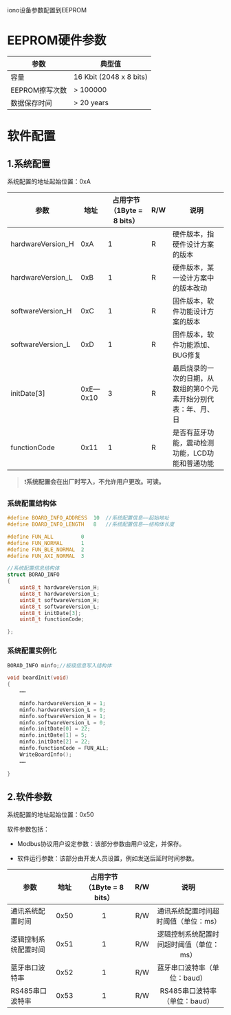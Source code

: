 iono设备参数配置到EEPROM

# 

# EEPROM硬件参数

| 参数           | 典型值                  |
| -------------- | ----------------------- |
| 容量           | 16 Kbit (2048 x 8 bits) |
| EEPROM擦写次数 | \> 100000               |
| 数据保存时间   | \> 20 years             |

# 软件配置

## 1.系统配置

系统配置的地址起始位置：0xA

| 参数              | 地址     | 占用字节（1Byte = 8 bits） | R/W  | 说明                                                         |
| ----------------- | -------- | -------------------------- | ---- | ------------------------------------------------------------ |
| hardwareVersion_H | 0xA      | 1                          | R    | 硬件版本，指硬件设计方案的版本                               |
| hardwareVersion_L | 0xB      | 1                          | R    | 硬件版本，某一设计方案中的版本改动                           |
| softwareVersion_H | 0xC      | 1                          | R    | 固件版本，软件功能设计方案的版本                             |
| softwareVersion_L | 0xD      | 1                          | R    | 固件版本，软件功能添加、BUG修复                              |
| initDate[3]       | 0xE—0x10 | 3                          | R    | 最后烧录的一次的日期，从数组的第0个元素开始分别代表：年、月、日 |
| functionCode      | 0x11     | 1                          | R    | 是否有蓝牙功能，震动检测功能，LCD功能和普通功能              |



> ❗**系统配置会在出厂时写入，不允许用户更改。可读。**

### 系统配置结构体

```c
#define BOARD_INFO_ADDRESS  10  //系统配置信息——起始地址
#define BOARD_INFO_LENGTH   8   //系统配置信息——结构体长度

#define FUN_ALL         0
#define FUN_NORMAL      1
#define FUN_BLE_NORMAL  2
#define FUN_AXI_NORMAL  3

//系统配置信息结构体
struct BORAD_INFO
{
    uint8_t hardwareVersion_H;
    uint8_t hardwareVersion_L;
    uint8_t softwareVersion_H;
    uint8_t softwareVersion_L;
    uint8_t initDate[3];
    uint8_t functionCode;

};
```

### 系统配置实例化

```c
BORAD_INFO minfo;//板级信息写入结构体

void boardInit(void)
{
    ……
    
    minfo.hardwareVersion_H = 1;
    minfo.hardwareVersion_L = 0;
    minfo.softwareVersion_H = 1;
    minfo.softwareVersion_L = 0;
    minfo.initDate[0] = 22;
    minfo.initDate[1] = 5;
    minfo.initDate[2] = 22;
    minfo.functionCode = FUN_ALL;
    WriteBoardInfo();
    ……
        
}
```

## 2.软件参数

系统配置的地址起始位置：0x50

软件参数包括：

- Modbus协议用户设定参数：该部分参数由用户设定，并保存。

- 软件运行参数：该部分由开发人员设置，例如发送后延时时间参数。

  

| 参数                 | 地址 | 占用字节（1Byte = 8 bits） | R/W  |                   说明                   |
| -------------------- | :--: | :------------------------: | :--: | :--------------------------------------: |
| 通讯系统配置时间     | 0x50 |             1              | R/W  |   通讯系统配置时间超时阈值（单位：ms）   |
| 逻辑控制系统配置时间 | 0x51 |             1              | R/W  | 逻辑控制系统配置时间超时阈值（单位：ms） |
| 蓝牙串口波特率       | 0x52 |             1              | R/W  |       蓝牙串口波特率（单位：baud）       |
| RS485串口波特率      | 0x53 |             1              | R/W  |      RS485串口波特率（单位：baud）       |